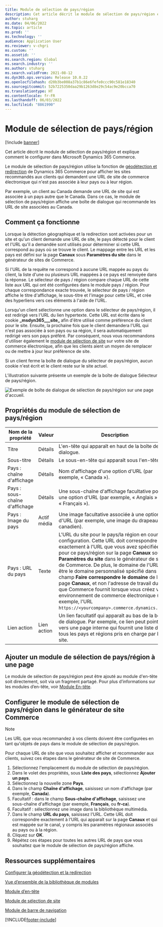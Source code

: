 ```yaml
---
title: Module de sélection de pays/région
description: Cet article décrit le module de sélection de pays/région et explique comment le configurer dans Microsoft Dynamics 365 Commerce.
author: stuharg
ms.date: 04/06/2022
ms.topic: article
ms.prod: ''
ms.technology: ''
audience: Application User
ms.reviewer: v-chgri
ms.custom: ''
ms.assetid: ''
ms.search.region: Global
ms.search.industry: ''
ms.author: stuharg
ms.search.validFrom: 2021-08-12
ms.dyn365.ops.version: Release 10.0.22
ms.openlocfilehash: d20b3be008a37b1c86e6fefe0ccc90c581e18340
ms.sourcegitcommit: 52b7225350daa29b1263d8e29c54ac9e20bcca70
ms.translationtype: HT
ms.contentlocale: fr-FR
ms.lasthandoff: 06/03/2022
ms.locfileid: "8861990"
---
```

# <a name="countryregion-picker-module"></a>Module de sélection de pays/région

[!include [banner](includes/banner.md)]

Cet article décrit le module de sélection de pays/région et explique comment le configurer dans Microsoft Dynamics 365 Commerce.

Le module de sélection de pays/région utilise la fonction de [géodétection et redirection](geo-detection-redirection.md) de Dynamics 365 Commerce pour afficher les sites recommandés aux clients qui demandent une URL de site de commerce électronique qui n'est pas associée à leur pays ou à leur région.

Par exemple, un client au Canada demande une URL de site qui est associée à un pays autre que le Canada. Dans ce cas, le module de sélection de pays/région affiche une boîte de dialogue qui recommande les URL de site associées au Canada. 

## <a name="how-it-works"></a>Comment ça fonctionne

Lorsque la détection géographique et la redirection sont activées pour un site et qu'un client demande une URL de site, le pays détecté pour le client et l'URL qu'il a demandée sont utilisés pour déterminer si cette URL correspond au pays où se trouve le client. Le mappage entre les URL et les pays est défini sur la page **Canaux** sous **Paramètres du site** dans le générateur de sites de Commerce. 

Si l'URL de la requête ne correspond à aucune URL mappée au pays du client, la liste d'une ou plusieurs URL mappées à ce pays est renvoyée dans la réponse. Le sélecteur de pays / région compare chaque URL de cette liste aux URL qui ont été configurées dans le module pays / région. Pour chaque correspondance exacte trouvée, le sélecteur de pays / région affiche le titre d'affichage, le sous-titre et l'image pour cette URL, et crée des hyperliens vers ces éléments à l'aide de l'URL.

Lorsqu'un client sélectionne une option dans le sélecteur de pays/région, il est redirigé vers l'URL du lien hypertexte. Cette URL est écrite dans le cookie **\_msdyn365\_\_\_site\_** afin d'être utilisé comme préférence du client pour le site. Ensuite, la prochaine fois que le client demandera l'URL qui n'est pas associée à son pays ou sa région, il sera automatiquement redirigé vers son pays préféré. Par conséquent, nous vous recommandons d'utiliser également le [module de sélection de site](site-selector.md) sur votre site de commerce électronique, afin que les clients aient un moyen de remplacer ou de mettre à jour leur préférence de site. 

Si un client ferme la boîte de dialogue du sélecteur de pays/région, aucun cookie n'est écrit et le client reste sur le site actuel. 

L’illustration suivante présente un exemple de la boîte de dialogue Sélecteur de pays/région.

![Exemple de boîte de dialogue de sélection de pays/région sur une page d'accueil.](./media/Geo_country-region-module-insitu.png)

## <a name="countryregion-picker-module-properties"></a>Propriétés du module de sélection de pays/région

| Nom de la propriété              | Valeur       | Description                                                  |
| -------------------------- | ----------- | ------------------------------------------------------------ |
| Titre                    | Détails        | L'en-tête qui apparaît en haut de la boîte de dialogue.       |
| Sous-titre                 | Détails        | Le sous-en-tête qui apparaît sous l'en-tête.               |
| Pays : chaîne d'affichage    | Détails        | Nom d'affichage d'une option d'URL (par exemple, « Canada »).   |
| Pays : sous-chaîne d'affichage | Détails        | Une sous-chaîne d'affichage facultative pour une option d'URL (par exemple, « Anglais » ou « Français »). |
| Pays : Image du pays     | Actif média | Une image facultative associée à une option d'URL (par exemple, une image du drapeau canadien). |
| Pays : URL du pays       | Texte        | L'URL du site pour le pays/la région en cours de configuration. Cette URL doit correspondre exactement à l'URL que vous avez spécifiée pour ce pays/région sur la page **Canaux** sous **Paramètres du site** dans le générateur de sites de Commerce. De plus, le domaine de l'URL doit être le domaine personnalisé spécifié dans le champ **Faire correspondre le domaine** de la page **Canaux**, et non l'adresse de travail du site que Commerce fournit lorsque vous créez votre environnement de commerce électronique (par exemple, l'URL `https://<yourcompany>.commerce.dynamics.com/`). |
| Lien action                | Lien action | Un lien facultatif qui apparaît au bas de la boîte de dialogue. Par exemple, ce lien peut pointer vers une page interne qui fournit une liste de tous les pays et régions pris en charge par le site. |

## <a name="add-a-countryregion-picker-module-to-a-page"></a>Ajouter un module de sélection de pays/région à une page

Le module de sélection de pays/région peut être ajouté au module d'en-tête soit directement, soit via un fragment partagé. Pour plus d’informations sur les modules d’en-tête, voir [Module En-tête](author-header-module.md).

## <a name="configure-the-countryregion-picker-module-in-commerce-site-builder"></a>Configurer le module de sélection de pays/région dans le générateur de site Commerce

> [!NOTE]
> Les URL que vous recommandez à vos clients doivent être configurées en tant qu'objets de pays dans le module de sélection de pays/région.

Pour chaque URL de site que vous souhaitez afficher et recommander aux clients, suivez ces étapes dans le générateur de site de Commerce.

1. Sélectionnez l'emplacement du module de sélection de pays/région.
1. Dans le volet des propriétés, sous **Liste des pays**, sélectionnez **Ajouter un pays**.
1. Sélectionnez la nouvelle zone **Pays**.
1. Dans le champ **Chaîne d'affichage**, saisissez un nom d'affichage (par exemple, **Canada**).
1. Facultatif : dans le champ **Sous-chaîne d'affichage**, saisissez une sous-chaîne d'affichage (par exemple, **Français**, ou **fr-ca**).
1. Facultatif : sélectionnez une image dans la bibliothèque multimédia.
1. Dans le champ **URL du pays**, saisissez l'URL. Cette URL doit correspondre exactement à l'URL qui apparaît sur la page **Canaux** et qui est mappée sur le canal, y compris les paramètres régionaux associés au pays ou à la région. 
1. Cliquez sur **OK**.
1. Répétez ces étapes pour toutes les autres URL de pays que vous souhaitez que le module de sélection de pays/région affiche.

## <a name="additional-resources"></a>Ressources supplémentaires

[Configurer la géodétection et la redirection](geo-detection-redirection.md)

[Vue d’ensemble de la bibliothèque de modules](starter-kit-overview.md)

[Module d’en-tête](author-header-module.md)

[Module de sélection de site](site-selector.md)

[Module de barre de navigation](add-breadcrumb.md)

[!INCLUDE[footer-include](../includes/footer-banner.md)]

